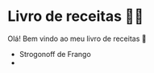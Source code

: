 # Livro de receitas :man_cook:

Olá! Bem vindo ao meu livro de receitas :wave:

- Strogonoff de Frango
- 

